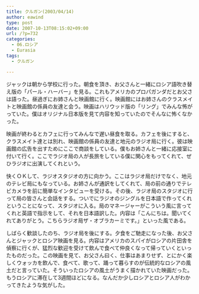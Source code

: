 ```yaml
---
title: クルガン(2003/04/14)
author: eawind
type: post
date: 2007-10-13T08:15:02+09:00
url: /?p=732
categories:
  - 06.ロシア
  - Eurasia
tags:
  - クルガン

---
```

ジャックは朝から学校に行った。朝食を頂き、お父さんと一緒にロシア語吹き替え版の「パール・ハーバー」を見る。これもアメリカのプロパガンダだとお父さは語った。昼過ぎにお姉さんと映画館に行く。映画館にはお姉さんのクラスメイトと映画館の係員の友達と会う。映画はハリウッド版の「リング」でみんな怖がっていた。僕はオリジナル日本版を見て内容を知っていたのでそんなに怖くなかった。

映画が終わるとカフェに行ってみんなで遅い昼食を取る。カフェを後にすると、クラスメイト達とは別れ、映画館の係員の友達と地元のラジオ局に行く。彼は映画館の広告を出すためにここで商談をしている。僕もお姉さんと一緒に応接室に付いて行く。ここでラジオ局の人が長旅をしている僕に関心をもってくれて、ぜひラジオに出演してくれという。

快くＯＫして、ラジオスタジオの方に向かう。ここはラジオ局だけでなく、地元のテレビ局にもなっている。お姉さんが通訳をしてくれて、局の前の通りでテレビカメラを前に簡単なインタビューを受ける。その後、ラジオ局のスタジオに行って局の皆さんと会話をする。ついでにラジオのジングルを日本語で作ってくれということになって、スタジオに入る。局のマネージャーがこういう風に言ってくれと英語で指示をして、それを日本語訳した。内容は「こんにちは。聞いてくれてありがとう。こちらラジオ局ザ・オブラカーミです。」といった風である。

しばらく歓談したのち、ラジオ局を後にする。夕食をご馳走になった後、お父さんとジャックとロシア映画を見る。内容はアメリカのスパイがロシアの片田舎を偵察に行くが、猛烈な歓迎を受けて飲んで食べて仲良くなって帰っていくといったものだった。この映画を見て、お父さん曰く、仕事はあまりせず、とにかく楽しくウォッカを飲んで、食べて、歌って、踊って暮らすのが伝統的なロシアの風土だと言っていた。そういったロシアの風土がうまく描かれていた映画だった。もうロシアに滞在して3週間ほどになる。なんだか少しロシアとロシア人がわかってきたような気がした。
